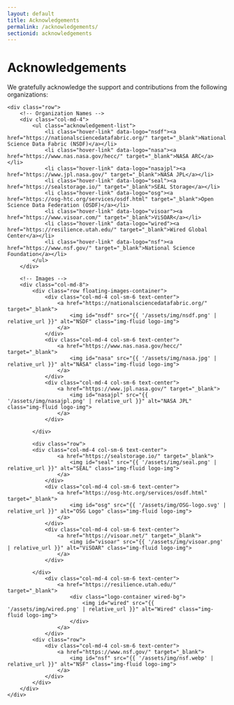 ```yaml
---
layout: default
title: Acknowledgements
permalink: /acknowledgements/
sectionid: acknowledgements
---
```


<div class="container">
    <h1>Acknowledgements</h1>
    <p>We gratefully acknowledge the support and contributions from the following organizations:</p>

    <div class="row">
        <!-- Organization Names -->
        <div class="col-md-4">
            <ul class="acknowledgement-list">
                <li class="hover-link" data-logo="nsdf"><a href="https://nationalsciencedatafabric.org/" target="_blank">National Science Data Fabric (NSDF)</a></li>
                <li class="hover-link" data-logo="nasa"><a href="https://www.nas.nasa.gov/hecc/" target="_blank">NASA ARC</a></li>
                <li class="hover-link" data-logo="nasajpl"><a href="https://www.jpl.nasa.gov/" target="_blank">NASA JPL</a></li>
                <li class="hover-link" data-logo="seal"><a href="https://sealstorage.io/" target="_blank">SEAL Storage</a></li>
                <li class="hover-link" data-logo="osg"><a href="https://osg-htc.org/services/osdf.html" target="_blank">Open Science Data Federation (OSDF)</a></li>
                <li class="hover-link" data-logo="visoar"><a href="https://www.visoar.com/" target="_blank">ViSOAR</a></li>
                <li class="hover-link" data-logo="wired"><a href="https://resilience.utah.edu/" target="_blank">Wired Global Center</a></li>
                <li class="hover-link" data-logo="nsf"><a href="https://www.nsf.gov/" target="_blank">National Science Foundation</a></li>
            </ul>
        </div>

        <!-- Images -->
        <div class="col-md-8">
            <div class="row floating-images-container">
                <div class="col-md-4 col-sm-6 text-center">
                    <a href="https://nationalsciencedatafabric.org/" target="_blank">
                        <img id="nsdf" src="{{ '/assets/img/nsdf.png' | relative_url }}" alt="NSDF" class="img-fluid logo-img">
                    </a>
                </div>
                <div class="col-md-4 col-sm-6 text-center">
                    <a href="https://www.nas.nasa.gov/hecc/" target="_blank">
                        <img id="nasa" src="{{ '/assets/img/nasa.jpg' | relative_url }}" alt="NASA" class="img-fluid logo-img">
                    </a>
                </div>
                <div class="col-md-4 col-sm-6 text-center">
                    <a href="https://www.jpl.nasa.gov/" target="_blank">
                        <img id="nasajpl" src="{{ '/assets/img/nasajpl.png' | relative_url }}" alt="NASA JPL" class="img-fluid logo-img">
                    </a>
                </div>
                
            </div>
            
            <div class="row">
            <div class="col-md-4 col-sm-6 text-center">
                    <a href="https://sealstorage.io/" target="_blank">
                        <img id="seal" src="{{ '/assets/img/seal.png' | relative_url }}" alt="SEAL" class="img-fluid logo-img">
                    </a>
                </div>
                <div class="col-md-4 col-sm-6 text-center">
                    <a href="https://osg-htc.org/services/osdf.html" target="_blank">
                        <img id="osg" src="{{ '/assets/img/OSG-logo.svg' | relative_url }}" alt="OSG Logo" class="img-fluid logo-img">
                    </a>
                </div>
                <div class="col-md-4 col-sm-6 text-center">
                    <a href="https://visoar.net/" target="_blank">
                        <img id="visoar" src="{{ '/assets/img/visoar.png' | relative_url }}" alt="ViSOAR" class="img-fluid logo-img">
                    </a>
                </div>

            </div>
                <div class="col-md-4 col-sm-6 text-center">
                    <a href="https://resilience.utah.edu/" target="_blank">
                        <div class="logo-container wired-bg">
                            <img id="wired" src="{{ '/assets/img/wired.png' | relative_url }}" alt="Wired" class="img-fluid logo-img">
                        </div>
                    </a>
                </div>
            <div class="row">
                <div class="col-md-4 col-sm-6 text-center">
                    <a href="https://www.nsf.gov/" target="_blank">
                        <img id="nsf" src="{{ '/assets/img/nsf.webp' | relative_url }}" alt="NSF" class="img-fluid logo-img">
                    </a>
                </div>
            </div>
        </div>
    </div>
</div>

<style>
/* General styling for the logos */
.logo-img {
    max-width: 200px;
    margin: 20px auto;
    display: block;
    transition: transform 0.3s ease, filter 0.3s ease;
}

.logo-img:hover {
    transform: scale(1.4);
    filter: brightness(1.02);
}

.img-fluid {
    max-width: 100%;
    height: auto;
}

.wired-bg {
    background-color: #000;
    padding: 20px;
    border-radius: 8px;
}

/* Flexbox for floating images */
.floating-images-container {
    display: flex;
    flex-wrap: wrap;
    justify-content: space-around;
    align-items: center;
}

/* Acknowledgement list styling */
.acknowledgement-list {
    list-style: none;
    padding-left: 0;
    font-size: 18px;
}

.acknowledgement-list li {
    margin-bottom: 15px;
    background-color: #f8f9fa; /* Light background */
    padding: 15px;
    border-radius: 8px;
    box-shadow: 0 4px 8px rgba(0, 0, 0, 0.1); /* Subtle shadow */
    transition: background-color 0.3s ease, box-shadow 0.3s ease;
    border-left: 4px solid transparent; /* A colored accent border */
}

.acknowledgement-list a {
    text-decoration: none;
    color: #007bff;
    transition: color 0.3s ease;
    display: block;
}

.acknowledgement-list a:hover {
    color: #0056b3;
    font-weight: bold;
}

.acknowledgement-list li:hover {
    background-color: #e9ecef;
    border-left: 4px solid #007bff; /* Accent color on hover */
    box-shadow: 0 6px 12px rgba(0, 0, 0, 0.15); /* Deeper shadow on hover */
}

/* Highlighting the logos when the corresponding name is hovered */
.hovered {
    transform: scale(1.2);
    filter: brightness(1.2);
}

</style>

<script>
// JavaScript to handle hover effects for names and corresponding logos
document.querySelectorAll('.hover-link').forEach(function(item) {
    item.addEventListener('mouseenter', function() {
        const logoId = this.getAttribute('data-logo');
        document.getElementById(logoId).classList.add('hovered');
    });
    item.addEventListener('mouseleave', function() {
        const logoId = this.getAttribute('data-logo');
        document.getElementById(logoId).classList.remove('hovered');
    });
});
</script>
